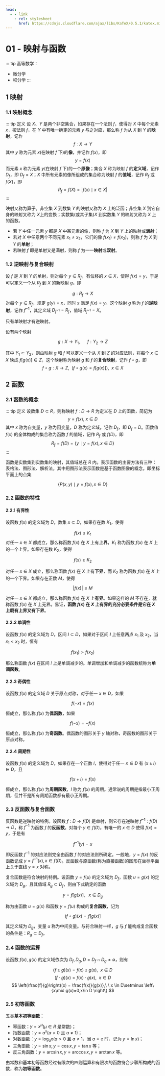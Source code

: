 ```yaml
---
head:
  - - link
    - rel: stylesheet
      href: https://cdnjs.cloudflare.com/ajax/libs/KaTeX/0.5.1/katex.min.css
---
```


# 01 - 映射与函数

::: tip 高等数学：
- 微分学
- 积分学
:::

## 1 映射

### 1.1 映射概念

::: tip 定义
设 $X、Y$ 是两个非空集合，如果存在一个法则 $f$，使得对 $X$ 中每个元素 $x$，按法则 $f$，在 $Y$ 中有唯一确定的元素 $y$ 与之对应，那么称 $f$ 为从 $X$ 到 $Y$ 的**映射**，记作
$$
f: X \to Y
$$
其中 $y$ 称为元素 $x$(在映射 $f$ 下)的**像**，并记作 $f(x)$，即
$$
y = f(x)
$$
而元素 $x$ 称为元素 $y$(在映射 $f$ 下)的一个**原像**；集合 $X$ 称为映射 $f$ 的**定义域**，记作 $D_f$，即 $D_f = X$；$X$ 中所有元素的像所组成的集合称为映射 $f$ 的**值域**，记作 $R_f$ 或 $f(X)$，即
$$
R_f = f(X) = \left|f(x) \mid x \in X \right|
$$
:::

映射又称为算子。非空集 $X$ 到数集 $Y$ 的映射又称为 $X$ 上的泛函；非空集 $X$ 到它自身的映射又称为 $X$上的变换；实数集(或其子集)$X$ 到实数集 $Y$ 的映射又称为 $X$ 上的函数。

- 若 $Y$ 中任一元素 $y$ 都是 $X$ 中某元素的像，则称 $f$ 为 $X$ 到 $Y$ 上的映射或**满射**；
- 若对 $X$ 中任意两个不同元素 $x_1 \ne x_2$，它们的像 $f(x_1) \ne f(x_2)$，则称 $f$ 为 $X$ 到 $Y$ 的**单射**；
- 若映射 $f$ 即是单射又是满射，则称 $f$ 为**一一映射**或**双射**。

### 1.2 逆映射与复合映射

设 $f$ 是 $X$ 到 $Y$ 的单射，则对每个 $y \in R_f$，有位移的 $x \in X$，使得 $f(x) = y$，于是可以定义一个从 $R_f$ 到 $X$ 的新映射 $g$，即

$$
g: R_f \to X
$$
对每个 $y \in R_f$，规定 $g(y) = x$，同时 $x$ 满足 $f(x) = y$。这个映射 $g$ 称为 $f$ 的**逆映射**，记作 $f^{-1}$，其定义域 $D_{f^{-1}} = R_f$，值域 $R_{f^{-1}} = X$。

只有单映射才有逆映射。

设有两个映射

$$
g: X \to Y_1,\ \ \ \ \ \ f: Y_2 \to Z
$$

其中 $Y_1 \subset Y_2$，则由映射 $g$ 和 $f$ 可以定义一个从 $X$ 到 $Z$ 的对应法则，将每个 $x \in X$ 映成 $f\left[g(x)\right] \in Z$，这个映射称为映射 $g$ 和 $f$ 的**复合映射**，记作 $f \circ g$，即
$$
f \circ g: X \to Z,\ \ (f \circ g(x) = f\left[g(x)\right]),\ \ x \in X
$$

## 2 函数

### 2.1 函数的概念

::: tip 定义
设数集 $D \subset R$，则称映射 $f: D \to R$ 为定义在 $D$ 上的函数，简记为
$$
y = f(x),\ x \in D
$$
其中 $x$ 称为自变量，$y$ 称为因变量，$D$ 称为定义域，记作 $D_f$，即 $D_f = D$。函数值 $f(x)$ 的全体构成的集合称为函数 $f$ 的值域，记作 $R_f$ 或 $f(D)$，即
$$
R_f = f(D) = \left\{ y \mid y=f(x), x \in D \right\}
$$
:::

函数是实数集到实数集的映射，其值域总在 $R$ 内。表示函数的主要方法有三种：表格法、图形法、解析法。其中用图形法表示函数是基于函数图像的概念，即坐标平面上的点集

$$
\left\{ P(x,y) \mid y=f(x), x \in D \right\}
$$

### 2.2 函数的特性

#### 2.2.1 有界性

设函数 $f(x)$ 的定义域为 $D$，数集 $x \subset D$，如果存在数 $K_1$，使得

$$
f(x) \le K_1
$$
对任一 $x \in X$ 都成立，那么称函数 $f(x)$ 在 $X$ 上有**上界**，$K_1$ 称为函数 $f(x)$ 在 $X$ 上的一个上界。如果存在数 $K_2$，使得

$$
f(x) \ge K_2
$$

对任一 $x \in X$ 成立，那么称函数 $f(x)$ 在 $X$ 上有**下界**，而 $K_2$ 称为函数 $f(x)$ 在 $X$ 上的一个下界。如果存在正数 $M$，使得

$$
\left| f(x) \right| \le M
$$

对任一 $x \in X$ 都成立，那么称函数 $f(x)$ 在 $X$ 上**有界**。如果这样的 $M$ 不存在，就称函数 $f(x)$ 在 $X$ 上无界。易证，**函数 $f(x)$ 在 $X$ 上有界的充分必要条件是它在 $X$ 上既有上界又有下界**。

#### 2.2.2 单调性

设函数 $f(x)$ 的定义域为 $D$，区间 $I \subset D$，如果对于区间 $I$ 上任意两点 $x_1$ 及 $x_2$，当 $x_1 < x_2$ 时，恒有

$$
f(x_1) > f(x_2)
$$

那么称函数 $f(x)$ 在区间 $I$ 上是单调减少的。单调增加和单调减少的函数统称为**单调函数**。

#### 2.2.3 奇偶性

设函数 $f(x)$ 的定义域 $D$ 关于原点对称，对于任一 $x \in D$，如果

$$
f(-x) = f(x)
$$

恒成立，那么称 $f(x)$ 为**偶函数**，如果

$$
f(-x) = -f(x)
$$

恒成立，那么称 $f(x)$ 为**奇函数**。偶函数的图形关于 $y$ 轴对称，奇函数的图形关于原点对称。

#### 2.2.4 周期性

设函数 $f(x)$ 的定义域为 $D$，如果存在一个正数 $l$，使得对于任一 $x \in D$ 有 $(x \pm l) \in D$，且

$$
f(x+l) = f(x)
$$

恒成立，那么称 $f(x)$ 为**周期函数**，$l$ 称为 $f(x)$ 的周期。通常说的周期是指最小正周期，但并不是所有周期函数都有最小正周期。

### 2.3 反函数与复合函数

反函数是逆映射的特例。设函数 $f: D \to f(D)$ 是单射，则它存在逆映射 $f^{-1}: f(D) \to D$，称 $f^{-1}$ 为函数 $f$ 的**反函数**。对每个 $y \in f(D)$，有唯一的 $x \in D$ 使得 $f(x) = y$，于是有

$$
f^{-1}(y) = x
$$

即反函数 $f^{-1}$ 的对应法则完全由函数 $f$ 的对应法则所确定。一般地，$y=f(x)$ 的反函数记成 $y = f^{-1}(x), x \in f(D)$。反函数与原函数(称为直接函数)的图形在坐标平面上关于直线 $y=x$ 对称。

复合函数是符合映射的特例。设函数 $y=f(u)$ 的定义域为 $D_f$，函数 $u=g(x)$ 的定义域为 $D_g$，且其值域 $R_g \subset D_f$，则由下式确定的函数

$$
y = f \left[g(x)\right],\ \ \ x\in D_g
$$

称为由函数 $u=g(x)$ 和函数 $y=f(u)$ 构成的**复合函数**，记为

$$
(f \circ g)(x) = f\left[g(x) \right]
$$

其定义域为 $D_g$，变量 $u$ 称为中间变量。与符合映射一样，$g$ 与 $f$ 能构成复合函数的条件是：$R_g \subset D_f$。

### 2.4 函数的运算

设函数 $f(x), g(x)$ 的定义域依次为 $D_f, D_g, D=D_f \cap D_g \ne \emptyset$，则有

$$
(f\pm g)(x) = f(x)\pm g(x),\ \ x\in D
$$
$$
(f\cdot g)(x) = f(x) \cdot g(x),\ \ x \in D
$$
$$
\left(\frac{f}{g}\right)(x) = \frac{f(x)}{g(x)},\ \ x \in D\setminus \left\{x\mid g(x)=0,x\in D \right\}
$$

### 2.5 初等函数

五类**基本初等函数**：

- 幂函数：$y=x^{\mu}$($\mu \in R$ 是常数)；
- 指数函数：$y=a^x$($a>0$ 且 $a\ne1$)；
- 对数函数：$y=\log_ax$($a>0$ 且 $a\ne 1$，当 $a=\mathrm{e}$ 时，记为 $y=\ln x$)；
- 三角函数：$y=\sin x, y=\cos x, y=\tan x$ 等；
- 反三角函数：$y=\arcsin x, y=\arccos x, y=\arctan x$ 等。

由常数和基本初等函数经过有限次的四则运算和有限次的函数符合步骤所构成的函数，称为**初等函数**。
